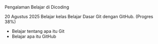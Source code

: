 Pengalaman Belajar di Dicoding

20 Agustus 2025 Belajar kelas Belajar Dasar Git dengan GitHub. (Progres 38%)
- Belajar tentang apa itu Git
- Belajar apa itu GitHub
